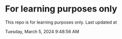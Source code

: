 # For learning purposes only
This repo is for learning purposes only.
Last updated at

Tuesday, March 5, 2024 9:48:56 AM

